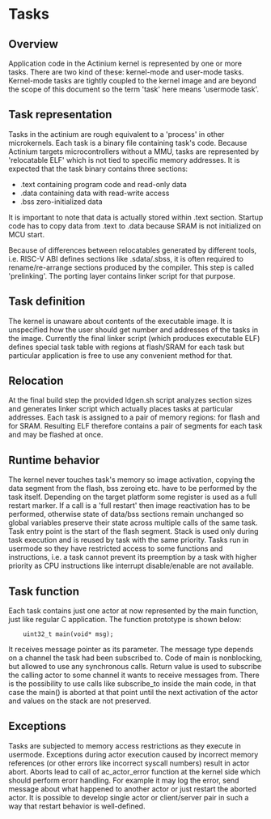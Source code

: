 Tasks
=====


Overview
--------

Application code in the Actinium kernel is represented by one or more tasks.
There are two kind of these: kernel-mode and user-mode tasks. Kernel-mode 
tasks are tightly coupled to the kernel image and are beyond the scope of
this document so the term 'task' here means 'usermode task'.


Task representation
-------------------

Tasks in the actinium are rough equivalent to a 'process' in other 
microkernels. Each task is a binary file containing task's code.
Because Actinium targets microcontrollers without a MMU, tasks are represented
by 'relocatable ELF' which is not tied to specific memory addresses.
It is expected that the task binary contains three sections:

- .text containing program code and read-only data
- .data containing data with read-write access
- .bss zero-initialized data

It is important to note that data is actually stored within .text section.
Startup code has to copy data from .text to .data because SRAM is not
initialized on MCU start.

Because of differences between relocatables generated by different tools,
i.e. RISC-V ABI defines sections like .sdata/.sbss, it is often required to
rename/re-arrange sections produced by the compiler. This step is called 
'prelinking'. The porting layer contains linker script for that purpose.


Task definition
---------------

The kernel is unaware about contents of the executable image. It is 
unspecified how the user should get number and addresses of the tasks
in the image. Currently the final linker script (which produces executable
ELF) defines special task table with regions at flash/SRAM for each task
but particular application is free to use any convenient method for that.


Relocation
----------

At the final build step the provided ldgen.sh script analyzes section sizes
and generates linker script which actually places tasks at particular 
addresses. Each task is assigned to a pair of memory regions: for flash and
for SRAM. Resulting ELF therefore contains a pair of segments for each task
and may be flashed at once.


Runtime behavior
----------------

The kernel never touches task's memory so image activation, copying the 
data segment from the flash, bss zeroing etc. have to be performed by 
the task itself. Depending on the target platform some register is used
as a full restart marker. If a call is a 'full restart' then image
reactivation has to be performed, otherwise state of data/bss sections
remain unchanged so global variables preserve their state across multiple
calls of the same task.
Task entry point is the start of the flash segment.
Stack is used only during task execution and is reused by task with the
same priority.
Tasks run in usermode so they have restricted access to some functions and
instructions, i.e. a task cannot prevent its preemption by a task with
higher priority as CPU instructions like interrupt disable/enable are not
available.


Task function
-------------

Each task contains just one actor at now represented by the main function,
just like regular C application.
The function prototype is shown below:

        uint32_t main(void* msg);

It receives message pointer as its parameter. The message type depends on
a channel the task had been subscribed to. Code of main is nonblocking,
but allowed to use any synchronous calls.
Return value is used to subscribe the calling actor to some channel it wants
to receive messages from.
There is the possibility to use calls like subscribe_to inside the main code,
in that case the main() is aborted at that point until the next activation of
the actor and values on the stack are not preserved.


Exceptions
----------

Tasks are subjected to memory access restrictions as they execute in usermode.
Exceptions during actor execution caused by incorrect memory references (or 
other errors like incorrect syscall numbers) result in actor abort.
Aborts lead to call of ac_actor_error function at the kernel side which should
perform erorr handling. For example it may log the error, send message about 
what happened to another actor or just restart the aborted actor.
It is possible to develop single actor or client/server pair in such a way that
restart behavior is well-defined.

